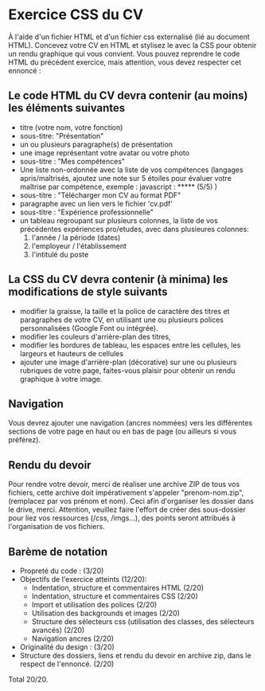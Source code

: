 # Exercice CSS du CV

À l'aide d'un fichier HTML et d'un fichier css externalisé (lié au document HTML).
Concevez votre CV en HTML et stylisez le avec la CSS pour obtenir un rendu graphique qui vous convient.
Vous pouvez reprendre le code HTML du précédent exercice, mais attention, vous devez respecter cet ennoncé :

## Le code HTML du CV devra contenir (au moins) les éléments suivantes

- titre (votre nom, votre fonction)
- sous-titre: "Présentation"
- un ou plusieurs paragraphe(s) de présentation
- une image représentant votre avatar ou votre photo
- sous-titre : "Mes compétences"
- Une liste non-ordonnée avec la liste de vos compétences (langages apris/maîtrisés, ajoutez une note sur 5 étoiles pour évaluer votre maîtrise par compétence, exemple : javascript : ***** (5/5) )
- sous-titre : "Télécharger mon CV au format PDF"
- paragraphe avec un lien vers le fichier 'cv.pdf'
- sous-titre : "Expérience professionnelle"
- un tableau regroupant sur plusieurs colonnes, la liste de vos précédentes expériences pro/etudes, avec dans plusieures colonnes:  
  1. l'année / la période (dates)
  2. l'employeur / l'établissement
  3. l'intitulé du poste

## La CSS du CV devra contenir (à minima) les modifications de style suivants

- modifier la graisse, la taille et la police de caractère des titres et paragraphes de votre CV, en utilisant une ou plusieurs polices personnalisées (Google Font ou intégrée).
- modifier les couleurs d'arrière-plan des titres,
- modifier les bordures de tableau, les espaces entre les cellules, les largeurs et hauteurs de cellules
- ajouter une image d'arrière-plan (décorative) sur une ou plusieurs rubriques de votre page, faites-vous plaisir pour obtenir un rendu graphique à votre image.

## Navigation

Vous devrez ajouter une navigation (ancres nommées) vers les différentes sections de votre page en haut ou en bas de page (ou ailleurs si vous préférez).

## Rendu du devoir

Pour rendre votre devoir, merci de réaliser une archive ZIP de tous vos fichiers, cette archive doit impérativement s'appeler "prenom-nom.zip", (remplacez par vos prénom et nom). Ceci afin d'organiser les dossier dans le drive, merci.
Attention, veuillez faire l'effort de créer des sous-dossier pour liez vos ressources (/css, /imgs...), des points seront attribués à l'organisation de vos fichiers.

## Barème de notation

- Propreté du code : (3/20)
- Objectifs de l'exercice atteints (12/20):
  - Indentation, structure et commentaires HTML (2/20)
  - Indentation, structure et commentaires CSS (2/20)
  - Import et utilisation des polices (2/20)
  - Utilisation des backgrounds et images (2/20)
  - Structure des sélecteurs css (utilisation des classes, des sélecteurs avancés)  (2/20)
  - Navigation ancres  (2/20)
- Originalité du design : (3/20)
- Structure des dossiers, liens et rendu du devoir en archive zip, dans le respect de l'ennoncé. (2/20)

Total 20/20.
